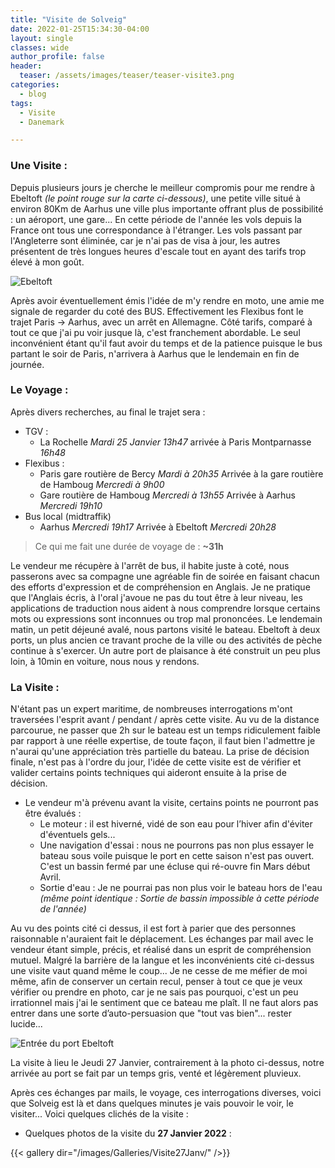 ```yaml
---
title: "Visite de Solveig"
date: 2022-01-25T15:34:30-04:00
layout: single
classes: wide
author_profile: false
header:
  teaser: /assets/images/teaser/teaser-visite3.png
categories:
  - blog
tags:
  - Visite
  - Danemark

---
```

### Une Visite :

Depuis plusieurs jours je cherche le meilleur compromis pour me rendre à Ebeltoft _(le point rouge sur la carte ci-dessous)_, une petite ville situé à environ 80Km de Aarhus une ville plus importante offrant plus de possibilité : un aéroport, une gare... En cette période de l'année les vols depuis la France ont tous une correspondance à l'étranger. Les vols passant par l'Angleterre sont éliminée, car je n'ai pas de visa à jour, les autres présentent de très longues heures d'escale tout en ayant des tarifs trop élevé à mon goût.


![Ebeltoft](/images/localisation_ebeltoft.jpg)

Après avoir éventuellement émis l'idée de m'y rendre en moto, une amie me signale de regarder du coté des BUS. Effectivement les Flexibus font le trajet Paris -> Aarhus, avec un arrêt en Allemagne. Côté tarifs, comparé à tout ce que j'ai pu voir jusque là, c'est franchement abordable. Le seul inconvénient étant qu'il faut avoir du temps et de la patience puisque le bus partant le soir de Paris, n'arrivera à Aarhus que le lendemain en fin de journée.

### Le Voyage :

Après divers recherches, au final le trajet sera :
 * TGV :
    * La Rochelle _Mardi 25 Janvier 13h47_ arrivée à Paris Montparnasse _16h48_
 * Flexibus :
    * Paris gare routière de Bercy _Mardi à 20h35_ Arrivée à la gare routière de Hamboug _Mercredi à 9h00_
    * Gare routière de Hamboug _Mercredi à 13h55_ Arrivée à Aarhus _Mercredi 19h10_
 * Bus local (midtraffik)
    * Aarhus _Mercredi 19h17_ Arrivée à Ebeltoft _Mercredi 20h28_
> Ce qui me fait une durée de voyage de : **~31h**

Le vendeur me récupère à l'arrêt de bus, il habite juste à coté, nous passerons avec sa compagne une agréable fin de soirée en faisant chacun des efforts d'expression et de compréhension en Anglais. Je ne pratique que l'Anglais écris, à l'oral j'avoue ne pas du tout être à leur niveau, les applications de traduction nous aident à nous comprendre lorsque certains mots ou expressions sont inconnues ou trop mal prononcées.
Le lendemain matin, un petit déjeuné avalé, nous partons visité le bateau. Ebeltoft à deux ports, un plus ancien ce travant proche de la ville ou des activités de pèche continue à s'exercer. Un autre port de plaisance à été construit un peu plus loin, à 10min en voiture, nous nous y rendons.



### La Visite :
N'étant pas un expert maritime, de nombreuses interrogations m'ont traversées l'esprit avant / pendant / après cette visite. Au vu de la distance parcourue, ne passer que 2h sur le bateau est un temps ridiculement faible par rapport à une réelle expertise, de toute façon, il faut bien l'admettre je n'aurai qu'une appréciation très partielle du bateau. La prise de décision finale, n'est pas à l'ordre du jour, l'idée de cette visite est de vérifier et valider certains points techniques qui aideront ensuite à la prise de décision.

  * Le vendeur m'à prévenu avant la visite, certains points ne pourront pas être évalués :
    - Le moteur : il est hiverné, vidé de son eau pour l’hiver afin d'éviter d'éventuels gels...
    - Une navigation d'essai : nous ne pourrons pas non plus essayer le bateau sous voile puisque le port en cette saison n'est pas ouvert. C'est un bassin fermé par une écluse qui ré-ouvre fin Mars début Avril.
    - Sortie d'eau : Je ne pourrai pas non plus voir le bateau hors de l'eau _(même point identique : Sortie de bassin impossible à cette période de l'année)_

Au vu des points cité ci dessus, il est fort à parier que des personnes raisonnable n'auraient fait le déplacement. Les échanges par mail avec le vendeur étant simple, précis, et réalisé dans un esprit de compréhension mutuel. Malgré la barrière de la langue et les inconvénients cité ci-dessus une visite vaut quand même le coup...
Je ne cesse de me méfier de moi même, afin de conserver un certain recul, penser à tout ce que je veux vérifier ou prendre en photo, car je ne sais pas pourquoi, c'est un peu irrationnel mais j'ai le sentiment que ce bateau me plaît. Il ne faut alors pas entrer dans une sorte d’auto-persuasion que "tout vas bien"... rester lucide...


![Entrée du port Ebeltoft](/images/Ebeltoft_port.png "Entrée du port d'Ebeltoft")


La visite à lieu le Jeudi 27 Janvier, contrairement à la photo ci-dessus, notre arrivée au port se fait par un temps gris, venté et légèrement pluvieux.

Après ces échanges par mails, le voyage, ces interrogations diverses, voici que Solveig est là et dans quelques minutes je vais pouvoir le voir, le visiter...
Voici quelques clichés de la visite :


* Quelques photos de la visite du **27 Janvier 2022** :

{{< gallery dir="/images/Galleries/Visite27Janv/" />}}
